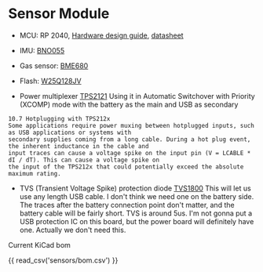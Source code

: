 # Sensor Module

- MCU: RP 2040, [Hardware design guide](https://datasheets.raspberrypi.com/rp2040/hardware-design-with-rp2040.pdf), [datasheet](https://datasheets.raspberrypi.com/rp2040/rp2040-datasheet.pdf)

- IMU: [BNO055](https://www.bosch-sensortec.com/products/smart-sensor-systems/bno055/)

- Gas sensor: [BME680](https://www.bosch-sensortec.com/products/environmental-sensors/gas-sensors/bme680/)

- Flash: [W25Q128JV](https://datasheet.ciiva.com/pdfs/VipMasterIC/IC/WBND/WBND-S-A0008390754/WBND-S-A0008390754-1.pdf?src-supplier=IHS+Markit)

- Power multiplexer [TPS2121](https://www.ti.com/lit/ds/symlink/tps2121.pdf?ts=1733915332904&ref_url=https%253A%252F%252Fwww.ti.com%252Fproduct%252FTPS2121#SLVSEA31194)
Using it in Automatic Switchover with Priority (XCOMP) mode with the battery as the main and USB as secondary  

```
10.7 Hotplugging with TPS212x
Some applications require power muxing between hotplugged inputs, such as USB applications or systems with
secondary supplies coming from a long cable. During a hot plug event, the inherent inductance in the cable and
input traces can cause a voltage spike on the input pin (V = LCABLE * dI / dT). This can cause a voltage spike on
the input of the TPS212x that could potentially exceed the absolute maximum rating.
```

- TVS (Transient Voltage Spike) protection diode [TVS1800](https://www.ti.com/lit/ds/symlink/tvs1800.pdf?ts=1733946180781&ref_url=https%253A%252F%252Fwww.google.com%252F) This will let us use any length USB cable. I don't think we need one on the battery side. The traces after the battery connection point don't matter, and the battery cable will be fairly short. TVS is around 5us. I'm not gonna put a USB protection IC on this board, but the power board will definitely have one.
Actually we don't need this.


Current KiCad bom

{{ read_csv('sensors/bom.csv') }}